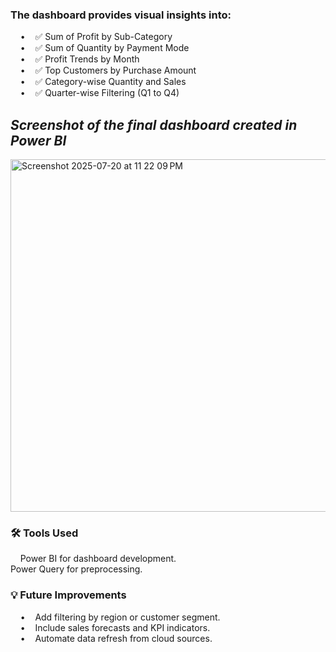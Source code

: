 ### The dashboard provides visual insights into:

    •    ✅ Sum of Profit by Sub-Category<br>
    •    ✅ Sum of Quantity by Payment Mode<br>
    •    ✅ Profit Trends by Month  
    •    ✅ Top Customers by Purchase Amount<br>
    •    ✅ Category-wise Quantity and Sales<br> 
    •    ✅ Quarter-wise Filtering (Q1 to Q4)

    
## *Screenshot of the final dashboard created in Power BI*
<img width="1013" height="564" alt="Screenshot 2025-07-20 at 11 22 09 PM" src="https://github.com/user-attachments/assets/4479227f-fa43-469f-b63a-9e0d686f6e61" />

###  🛠️ Tools Used<br>
    Power BI for dashboard development.<br>
     Power Query for preprocessing.<br>

### 💡 Future Improvements
    •    Add filtering by region or customer segment.<br>
    •    Include sales forecasts and KPI indicators.<br>
    •    Automate data refresh from cloud sources.<br>
